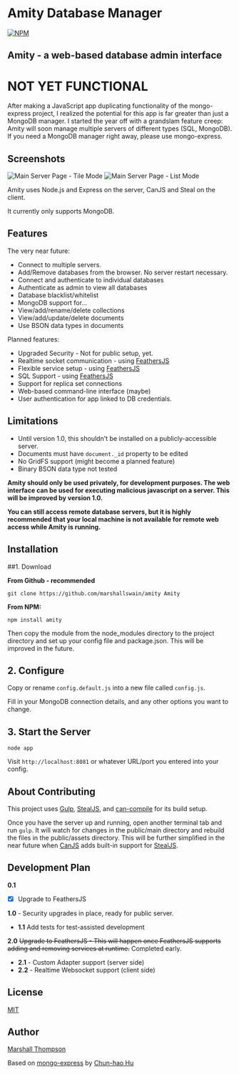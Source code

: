 Amity Database Manager
=========================

[![NPM](https://nodei.co/npm/amity.png?downloads=true&stars=true)](https://nodei.co/npm/amity/)

## Amity - a web-based database admin interface 

# NOT YET FUNCTIONAL
After making a JavaScript app duplicating functionality of the mongo-express project, I realized the potential for this app is far greater than just a MongoDB manager.  I started the year off with a grandslam feature creep: Amity will soon manage multiple servers of different types (SQL, MongoDB).  If you need a MongoDB manager right away, please use mongo-express.

Screenshots
-----------

<img src="http://i.imgur.com/P7q8eA3.png" title="Main Server Page - Tile Mode" />

<img src="http://i.imgur.com/1e7v2tb.png" title="Main Server Page - List Mode" />


Amity uses Node.js and Express on the server, CanJS and Steal on the client.  

It currently only supports MongoDB.

Features
--------

The very near future:

* Connect to multiple servers.
* Add/Remove databases from the browser.  No server restart necessary.
* Connect and authenticate to individual databases
* Authenticate as admin to view all databases
* Database blacklist/whitelist
* MongoDB support for...
* View/add/rename/delete collections
* View/add/update/delete documents
* Use BSON data types in documents

Planned features:

* Upgraded Security - Not for public setup, yet.
* Realtime socket communication - using [FeathersJS](http://feathersjs.com)
* Flexible service setup - using [FeathersJS](http://feathersjs.com)
* SQL Support - using [FeathersJS](http://feathersjs.com)
* Support for replica set connections
* Web-based command-line interface (maybe)
* User authentication for app linked to DB credentials.


Limitations
-----------

* Until version 1.0, this shouldn't be installed on a publicly-accessible server.
* Documents must have `document._id` property to be edited
* No GridFS support (might become a planned feature)
* Binary BSON data type not tested

**Amity should only be used privately, for development purposes. The web interface can be used for executing malicious javascript on a server. This will be improved by version 1.0.** 

**You can still access remote database servers, but it is highly recommended that your local machine is not available for remote web access while Amity is running.**



Installation
-----------

##1. Download

**From Github - recommended**

    git clone https://github.com/marshallswain/amity Amity

**From NPM:**

    npm install amity

Then copy the module from the node_modules directory to the project directory and set up your config file and package.json.  This will be improved in the future.

## 2. Configure

Copy or rename `config.default.js` into a new file called `config.js`.

Fill in your MongoDB connection details, and any other options you want to change.

## 3. Start the Server

    node app

Visit `http://localhost:8081` or whatever URL/port you entered into your config.

About Contributing
-----------

This project uses [Gulp](http://gulpjs.com), [StealJS](http://stealjs.com), and [can-compile](https://github.com/daffl/can-compile) for its build setup.  

Once you have the server up and running, open another terminal tab and run `gulp`.  It will watch for changes in the public/main directory and rebuild the files in the public/assets directory.  This will be further simplified in the near future when [CanJS](http://canjs.com) adds built-in support for [StealJS](http://stealjs.com).


Development Plan
-----------
**0.1** 
- [x] Upgrade to FeathersJS

**1.0** - Security upgrades in place, ready for public server.
  * **1.1** Add tests for test-assisted development

**2.0** ~~Upgrade to FeathersJS - This will happen once FeathersJS supports adding and removing services at runtime.~~  Completed early.
  * **2.1** - Custom Adapter support (server side)
  * **2.2** - Realtime Websocket support (client side)



## License

[MIT](http://opensource.org/licenses/MIT)

## Author

[Marshall Thompson](https://github.com/Glavin001)

Based on [mongo-express](https://github.com/andzdroid/mongo-express) by [Chun-hao Hu](https://github.com/andzdroid)
